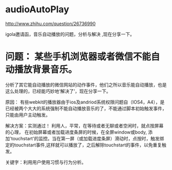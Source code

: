 audioAutoPlay
=============

http://www.zhihu.com/question/26736990

igola邀请函，音乐自动播放的问题，分析与解决 ,现在分享一下。

问题：
某些手机浏览器或者微信不能自动播放背景音乐。
===================================================================
分析了其它能自动播放的微信网站的动作事件，他们之所以音乐能自动播放，也是这么处理的，已经能巧妙地‘解决了’，现在分享一下。

原因：
有些webkit的播放器由于ios及andriod系统权限问题自（IOS4，A4），是已经被两个大大的系统强制不能自动播放音乐的了，不能通过脚本初始触发事件，只能由用户主动触发。

解决方案：实测通过！
利用人，平常，在等待或者无聊或者空闲时，就点按屏幕的心理， 在初始屏幕或者加载进度条屏的时候，在全屏window或body, 添加'touchstart'的监控。当在第一屏（或加载进度条屏）滑动时，点按时，触发绑定的touchstart事件,这样就可以播放了，之后解除touchstart的事件，以免重复触发。

关键字：利用用户使用习惯与行为分析。
